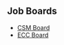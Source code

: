 ## Job Boards
- [CSM Board](https://utsc-utoronto-csm.symplicity.com/students/app/home)
- [ECC Board](https://www.uoftengcareerportal.ca/students/login.htm)